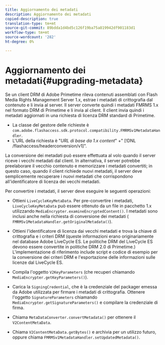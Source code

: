```yaml
---
title: Aggiornamento dei metadati
description: Aggiornamento dei metadati
copied-description: true
translation-type: tm+mt
source-git-commit: 89bdda1d4bd5c126f19ba75a819942df901183d1
workflow-type: tm+mt
source-wordcount: '282'
ht-degree: 0%

---
```



# Aggiornamento dei metadati{#upgrading-metadata}

Se un client DRM di Adobe Primetime rileva contenuti assemblati con Flash Media Rights Management Server 1.x, estrae i metadati di crittografia dal contenuto e li invia al server. Il server converte quindi i metadati FMRMS 1.x nel formato DRM di Primetime e li invia al client. Il client invia quindi i metadati aggiornati in una richiesta di licenza DRM standard di Primetime.

* La classe del gestore delle richieste è `com.adobe.flashaccess.sdk.protocol.compatibility.FMRMSv1MetadataHandler`.
* L&#39;URL della richiesta è &quot;*URL di base da 1.x content*&quot; +&quot; [!DNL /flashaccess/headerconversion/v1]&quot;.

La conversione dei metadati può essere effettuata al volo quando il server riceve i vecchi metadati dal client. In alternativa, il server potrebbe preelaborare il vecchio contenuto e memorizzare i metadati convertiti; in questo caso, quando il client richiede nuovi metadati, il server deve semplicemente recuperare i nuovi metadati che corrispondono all&#39;identificatore di licenza dei vecchi metadati.

Per convertire i metadati, il server deve eseguire le seguenti operazioni:

* Ottieni `LiveCycleKeyMetaData`. Per pre-convertire i metadati, `LiveCycleKeyMetaData` può essere ottenuto da un file in pacchetto 1.x utilizzando `MediaEncrypter.examineEncryptedContent()`. I metadati sono inclusi anche nella richiesta di conversione dei metadati ( `FMRMSv1MetadataHandler.getOriginalMetadata()`).

* Ottieni l&#39;identificatore di licenza dai vecchi metadati e trova la chiave di crittografia e i criteri DRM (queste informazioni erano originariamente nel database Adobe LiveCycle ES. Le politiche DRM del LiveCycle ES devono essere convertite in politiche DRM 2.0 di Primetime.) L&#39;implementazione di riferimento include script e codice di esempio per la conversione dei criteri DRM e l&#39;esportazione delle informazioni sulle licenze dal LiveCycle ES.
* Compila l&#39;oggetto `V2KeyParameters` (che recuperi chiamando `MediaEncrypter.getKeyParameters()`).

* Carica la `SigningCredential`, che è la credenziale del packager emessa da Adobe utilizzata per firmare i metadati di crittografia. Ottenere l&#39;oggetto `SignatureParameters` chiamando `MediaEncrypter.getSignatureParameters()` e compilare la credenziale di firma.

* Chiama `MetaDataConverter.convertMetadata()` per ottenere il `V2ContentMetaData`.

* Chiama `V2ContentMetaData.getBytes()` e archivia per un utilizzo futuro, oppure chiama `FMRMSv1MetadataHandler.setUpdatedMetadata()`.


